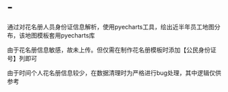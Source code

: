 # -
通过对花名册人员身份证信息解析，使用pyecharts工具，绘出近半年员工地图分布，该地图模板套用pyecharts库

由于花名册信息敏感，故未上传。但仅需在制作花名册模板时添加【公民身份证号】列即可

由于时间个人花名册信息较少，在数据清理时为严格进行bug处理，其中逻辑仅供参考

